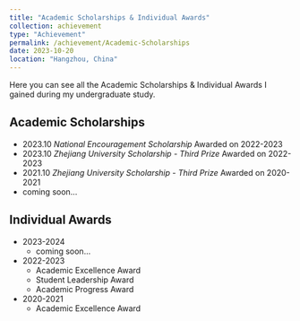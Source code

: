 ```yaml
---
title: "Academic Scholarships & Individual Awards"
collection: achievement
type: "Achievement"
permalink: /achievement/Academic-Scholarships
date: 2023-10-20
location: "Hangzhou, China"
---
```


Here you can see all the Academic Scholarships & Individual Awards I gained during my undergraduate study.

## Academic Scholarships

* 2023.10     *National Encouragement Scholarship* Awarded on 2022-2023
* 2023.10     *Zhejiang University Scholarship - Third Prize* Awarded on 2022-2023
* 2021.10     *Zhejiang University Scholarship - Third Prize* Awarded on 2020-2021
* coming soon...



## Individual Awards

* 2023-2024
  * coming soon...
* 2022-2023
  * Academic Excellence Award
  * Student Leadership Award
  * Academic Progress Award
* 2020-2021
  * Academic Excellence Award
